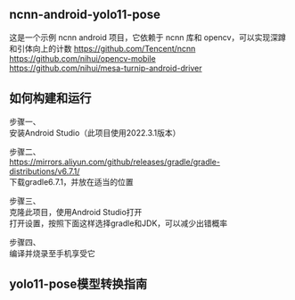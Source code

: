 ncnn-android-yolo11-pose 
---
这是一个示例 ncnn android 项目，它依赖于 ncnn 库和 opencv，可以实现深蹲和引体向上的计数
https://github.com/Tencent/ncnn  
https://github.com/nihui/opencv-mobile  
https://github.com/nihui/mesa-turnip-android-driver  


如何构建和运行
----
步骤一、  
  安装Android Studio（此项目使用2022.3.1版本）  

步骤二、  
  https://mirrors.aliyun.com/github/releases/gradle/gradle-distributions/v6.7.1/  
  下载gradle6.7.1，并放在适当的位置    

步骤三、  
  克隆此项目，使用Android Studio打开   
  打开设置，按照下面这样选择gradle和JDK，可以减少出错概率  

步骤四、  
  编译并烧录至手机享受它  

yolo11-pose模型转换指南   
---
